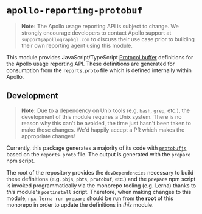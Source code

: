 # `apollo-reporting-protobuf`

> **Note:** The Apollo usage reporting API is subject to change.  We strongly
> encourage developers to contact Apollo support at `support@apollographql.com`
> to discuss their use case prior to building their own reporting agent using
> this module.

This module provides JavaScript/TypeScript
[Protocol buffer](https://developers.google.com/protocol-buffers/) definitions
for the Apollo usage reporting API.  These definitions are generated for
consumption from the `reports.proto` file which is defined internally within
Apollo.

## Development

> **Note:** Due to a dependency on Unix tools (e.g. `bash`, `grep`, etc.), the
> development of this module requires a Unix system.  There is no reason why
> this can't be avoided, the time just hasn't been taken to make those changes.
> We'd happily accept a PR which makes the appropriate changes!

Currently, this package generates a majority of its code with
[`protobufjs`](https://www.npmjs.com/package/protobufjs) based on the
`reports.proto` file. The output is generated with the `prepare` npm script.

The root of the repository provides the `devDependencies` necessary to build
these definitions (e.g. `pbjs`, `pbts`, `protobuf`, etc.) and the `prepare`
npm script is invoked programmatically via the monorepo tooling (e.g. Lerna)
thanks to _this_ module's `postinstall` script.   Therefore, when making
changes to this module, `npx lerna run prepare` should be run from the **root**
of this monorepo in order to update the definitions in _this_ module.
